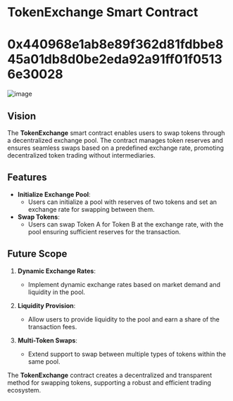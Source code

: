 # TokenExchange Smart Contract
# 0x440968e1ab8e89f362d81fdbbe845a01db8d0be2eda92a91ff01f05136e30028
![image](https://github.com/user-attachments/assets/cb6059b4-1330-4074-86ec-4ea28da4b07a)

## Vision

The **TokenExchange** smart contract enables users to swap tokens through a decentralized exchange pool. The contract manages token reserves and ensures seamless swaps based on a predefined exchange rate, promoting decentralized token trading without intermediaries.

## Features

- **Initialize Exchange Pool**:
  - Users can initialize a pool with reserves of two tokens and set an exchange rate for swapping between them.
- **Swap Tokens**:
  - Users can swap Token A for Token B at the exchange rate, with the pool ensuring sufficient reserves for the transaction.

## Future Scope

1. **Dynamic Exchange Rates**:

   - Implement dynamic exchange rates based on market demand and liquidity in the pool.

2. **Liquidity Provision**:

   - Allow users to provide liquidity to the pool and earn a share of the transaction fees.

3. **Multi-Token Swaps**:
   - Extend support to swap between multiple types of tokens within the same pool.

The **TokenExchange** contract creates a decentralized and transparent method for swapping tokens, supporting a robust and efficient trading ecosystem.
